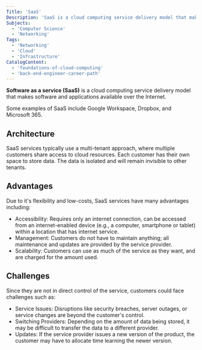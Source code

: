 ```yaml
---
Title: 'SaaS'
Description: 'SaaS is a cloud computing service delivery model that makes software and applications available over the internet.'
Subjects:
  - 'Computer Science'
  - 'Networking'
Tags:
  - 'Networking'
  - 'Cloud'
  - 'Infrastructure'
CatalogContent:
  - 'foundations-of-cloud-computing'
  - 'back-end-engineer-career-path'
---
```


**Software as a service (SaaS)** is a cloud computing service delivery model that makes software and applications available over the Internet.

Some examples of SaaS include Google Workspace, Dropbox, and Microsoft 365.

## Architecture

SaaS services typically use a multi-tenant approach, where multiple customers share access to cloud resources. Each customer has their own space to store data. The data is isolated and will remain invisible to other tenants.

## Advantages

Due to it's flexibility and low-costs, SaaS services have many advantages including: 

- Accessibility: Requires only an internet connection, can be accessed from an internet-enabled device (e.g., a computer, smartphone or tablet) within a location that has internet service.
- Management: Customers do not have to maintain anything; all maintenance and updates are provided by the service provider.
- Scalability: Customers can use as much of the service as they want, and are charged for the amount used.

## Challenges

Since they are not in direct control of the service, customers could face challenges such as:

- Service Issues: Disruptions like security breaches, server outages, or service changes are beyond the customer's control.
- Switching Providers: Depending on the amount of data being stored, it may be difficult to transfer the data to a different provider.
- Updates: If the service provider issues a new version of the product, the customer may have to allocate time learning the newer version.
